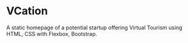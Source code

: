 # VCation
A static homepage of a potential startup offering Virtual Tourism using HTML, CSS with Flexbox, Bootstrap.
